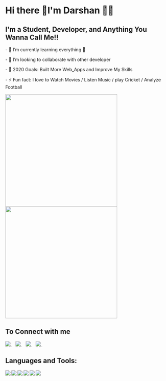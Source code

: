 <h1>
   Hi there 👋I'm Darshan 👨‍💻
</h1>


<h2>
I'm a Student, Developer, and Anything You Wanna Call Me!!
</h2> 

<p>
- 🌱 I’m currently learning everything 🤣
</p>   
<p>  
- 👯 I’m looking to collaborate with other developer
</p>   
<p>  
- 🥅 2020 Goals: Built More Web_Apps and Improve My Skills
</p>   
<p>  
- ⚡ Fun fact: I love to Watch Movies / Listen Music / play Cricket / Analyze Football
</p>  

<p>
  <a href="#"><img src="https://github-readme-stats.vercel.app/api/top-langs/?username=iamdarshan7&layout=compact" width="350"></a>
  <a href="#"><img src="https://github-readme-stats.vercel.app/api?username=iamdarshan7&hide=stars&show_icons=true&count_private=true&theme=dark" width="350"></a>
<p>

<h2>
   To Connect with me
</h2>

<p>
    <a href="https://www.facebook.com/thesun0007">
        <img src="https://img.shields.io/badge/Facebook-1877F2?style=for-the-badge&logo=facebook&logoColor=white" />
    </a>&nbsp;&nbsp;
    <a href="https://www.linkedin.com/in/darshan-thapa-1b5b041aa">
        <img src="https://img.shields.io/badge/linkedin-%230077B5.svg?&style=for-the-badge&logo=linkedin&logoColor=white" />
    </a>&nbsp;&nbsp;
    <a href="https://www.instagram.com/darshanthapa7">
        <img src="https://img.shields.io/badge/instagram-%23E4405F.svg?&style=for-the-badge&logo=instagram&logoColor=white" />
    </a>&nbsp;&nbsp;
    <a href="https://www.reddit.com/user/Bid-Jazzlike">
        <img src="https://img.shields.io/badge/Reddit-FF4500?style=for-the-badge&logo=reddit&logoColor=white" />
    </a>&nbsp;&nbsp;   
</p>

<h2>
  Languages and Tools:
</h2>

<p>
<img align="left" src="https://img.shields.io/badge/JavaScript-F7DF1E?style=for-the-badge&logo=javascript&logoColor=black" />
<img align="left" src="https://img.shields.io/badge/Django-092E20?style=for-the-badge&logo=django&logoColor=white" />                      
<img align="left" src="https://img.shields.io/badge/Stack_Overflow-FE7A16?style=for-the-badge&logo=stack-overflow&logoColor=white" />
<img align="left" src="https://img.shields.io/badge/Bootstrap-563D7C?style=for-the-badge&logo=bootstrap&logoColor=white" /> 
<img align="left" src="https://img.shields.io/badge/Python-3776AB?logo=python&logoColor=white" />
<img align="left" src="https://img.shields.io/badge/MySQL-00000F?style=for-the-badge&logo=mysql&logoColor=white" />  
</p>




